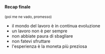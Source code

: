 #### Recap finale

<div>
<small>
(poi me ne vado, promesso)
</small>
</div>

- il mondo del lavoro è in continua evoluzione
- un lavoro non è per sempre
- non abbiate paura di sbagliare
- non fatevi sfruttare
- l'esperienza è la moneta più preziosa


<aside class="notes">
</aside>
 